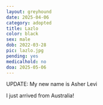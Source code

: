 ```yaml
---
layout: greyhound
date: 2025-04-06
category: adopted
title: Lazlo
color: black
sex: male
dob: 2022-03-28
pic: lazlo.jpg
pending: yes
medicalhold: no
doa: 2025-05-06
---
```

UPDATE: My new name is Asher Levi

I just arrived from Australia!
